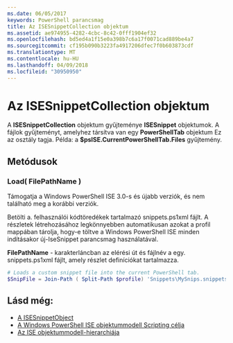 ```yaml
---
ms.date: 06/05/2017
keywords: PowerShell parancsmag
title: Az ISESnippetCollection objektum
ms.assetid: ae974955-4282-4cbc-8c42-0fff1904ef32
ms.openlocfilehash: bd5ed4a1f15e0a398b7c6a17f0071cad889be4a7
ms.sourcegitcommit: cf195b090b3223fa4917206dfec7f0b603873cdf
ms.translationtype: MT
ms.contentlocale: hu-HU
ms.lasthandoff: 04/09/2018
ms.locfileid: "30950950"
---
```

# <a name="the-isesnippetcollection-object"></a>Az ISESnippetCollection objektum

A **ISESnippetCollection** objektum gyűjteménye **ISESnippet** objektumok. A fájlok gyűjteményt, amelyhez társítva van egy **PowerShellTab** objektum Ez az osztály tagja. Példa: a **$psISE.CurrentPowerShellTab.Files** gyűjtemény.

## <a name="methods"></a>Metódusok

### <a name="load-filepathname-"></a>Load\( FilePathName \)

Támogatja a Windows PowerShell ISE 3.0-s és újabb verziók, és nem található meg a korábbi verziók.

Betölti a. felhasználói kódtöredékek tartalmazó snippets.ps1xml fájlt. A részletek létrehozásához legkönnyebben automatikusan azokat a profil mappában tárolja, hogy-e töltve a Windows PowerShell ISE minden indításakor új-IseSnippet parancsmag használatával.

**FilePathName** - karakterláncban az elérési út és fájlnév a egy. snippets.ps1xml fájlt, amely részlet definíciókat tartalmazza.

```powershell
# Loads a custom snippet file into the current PowerShell tab.
$SnipFile = Join-Path ( Split-Path $profile) 'Snippets\MySnips.snippets.ps1xml' $psISE.CurrentPowerShellTab.Snippets.Add($SnipPath)
```

## <a name="see-also"></a>Lásd még:

- [A ISESnippetObject](The-ISESnippetObject.md)
- [A Windows PowerShell ISE objektummodell Scripting célja](Purpose-of-the-Windows-PowerShell-ISE-Scripting-Object-Model.md)
- [Az ISE objektummodell-hierarchiája](The-ISE-Object-Model-Hierarchy.md)